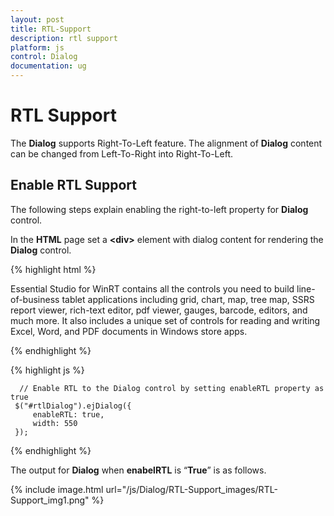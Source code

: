 ```yaml
---
layout: post
title: RTL-Support
description: rtl support
platform: js
control: Dialog
documentation: ug
---
```


# RTL Support

The **Dialog** supports Right-To-Left feature. The alignment of **Dialog** content can be changed from Left-To-Right into Right-To-Left.

## Enable RTL Support

The following steps explain enabling the right-to-left property for **Dialog** control.

In the **HTML** page set a **&lt;div&gt;** element with dialog content for rendering the **Dialog** control. 

{% highlight html %}

<div id="rtlDialog" title="WinRT">
   Essential Studio for WinRT contains all the controls you need to build line-of-business tablet applications <span>including grid, chart, map, tree map, SSRS report viewer, rich-text editor, pdf viewer, gauges, barcode, editors, and much more.</span>
   It also includes a unique set of controls for reading and writing Excel, Word, and PDF documents in Windows store apps.
</div>

{% endhighlight %}

{% highlight js %}

    
      // Enable RTL to the Dialog control by setting enableRTL property as true
     $("#rtlDialog").ejDialog({
         enableRTL: true,
         width: 550
     });


{% endhighlight %}

The output for **Dialog** when **enabelRTL** is “**True**” is as follows.

{% include image.html url="/js/Dialog/RTL-Support_images/RTL-Support_img1.png" %}

